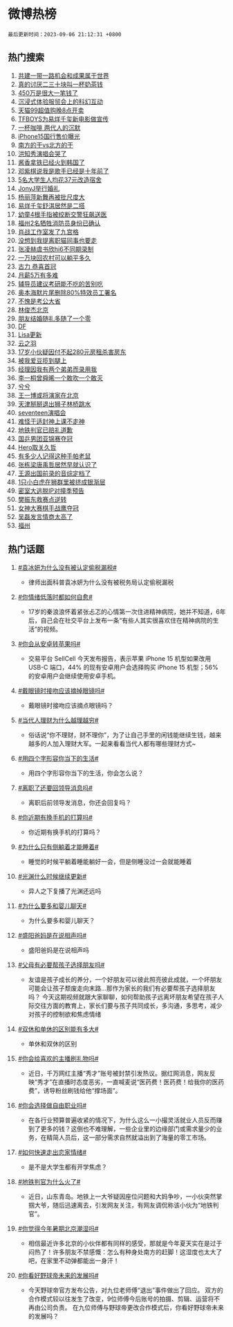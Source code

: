 # 微博热榜

`最后更新时间：2023-09-06 21:12:31 +0800`

## 热门搜索

1. [共建一带一路机会和成果属于世界](https://m.weibo.cn/search?containerid=100103type%3D1%26t%3D10%26q%3D%23%E5%85%B1%E5%BB%BA%E4%B8%80%E5%B8%A6%E4%B8%80%E8%B7%AF%E6%9C%BA%E4%BC%9A%E5%92%8C%E6%88%90%E6%9E%9C%E5%B1%9E%E4%BA%8E%E4%B8%96%E7%95%8C%23&stream_entry_id=51&isnewpage=1&extparam=seat%3D1%26cate%3D10103%26pos%3D0%26dgr%3D0%26filter_type%3Drealtimehot%26c_type%3D51%26stream_entry_id%3D51%26display_time%3D1694005949%26pre_seqid%3D169400594997196413181&luicode=10000011&lfid=106003type%253D25%2526t%253D3%2526disable_hot%253D1%2526filter_type%253Drealtimehot)
1. [真的讨厌二三十块叫一杯奶茶钱](https://m.weibo.cn/search?containerid=100103type%3D1%26t%3D10%26q%3D%E7%9C%9F%E7%9A%84%E8%AE%A8%E5%8E%8C%E4%BA%8C%E4%B8%89%E5%8D%81%E5%9D%97%E5%8F%AB%E4%B8%80%E6%9D%AF%E5%A5%B6%E8%8C%B6%E9%92%B1&stream_entry_id=31&isnewpage=1&extparam=seat%3D1%26lcate%3D5001%26band_rank%3D1%26flag%3D1%26c_type%3D31%26dgr%3D0%26cate%3D5001%26pos%3D0%26q%3D%25E7%259C%259F%25E7%259A%2584%25E8%25AE%25A8%25E5%258E%258C%25E4%25BA%258C%25E4%25B8%2589%25E5%258D%2581%25E5%259D%2597%25E5%258F%25AB%25E4%25B8%2580%25E6%259D%25AF%25E5%25A5%25B6%25E8%258C%25B6%25E9%2592%25B1%26realpos%3D1%26filter_type%3Drealtimehot%26stream_entry_id%3D31%26display_time%3D1694005949%26pre_seqid%3D169400594997196413181&luicode=10000011&lfid=106003type%253D25%2526t%253D3%2526disable_hot%253D1%2526filter_type%253Drealtimehot)
1. [450万是很大一笔钱了](https://m.weibo.cn/search?containerid=100103type%3D1%26t%3D10%26q%3D450%E4%B8%87%E6%98%AF%E5%BE%88%E5%A4%A7%E4%B8%80%E7%AC%94%E9%92%B1%E4%BA%86&stream_entry_id=31&isnewpage=1&extparam=seat%3D1%26lcate%3D5001%26band_rank%3D2%26flag%3D2%26c_type%3D31%26dgr%3D0%26cate%3D5001%26pos%3D1%26q%3D450%25E4%25B8%2587%25E6%2598%25AF%25E5%25BE%2588%25E5%25A4%25A7%25E4%25B8%2580%25E7%25AC%2594%25E9%2592%25B1%25E4%25BA%2586%26realpos%3D2%26filter_type%3Drealtimehot%26stream_entry_id%3D31%26display_time%3D1694005949%26pre_seqid%3D169400594997196413181&luicode=10000011&lfid=106003type%253D25%2526t%253D3%2526disable_hot%253D1%2526filter_type%253Drealtimehot)
1. [沉浸式体验服贸会上的科幻互动](https://m.weibo.cn/search?containerid=100103type%3D1%26t%3D10%26q%3D%23%E6%B2%89%E6%B5%B8%E5%BC%8F%E4%BD%93%E9%AA%8C%E6%9C%8D%E8%B4%B8%E4%BC%9A%E4%B8%8A%E7%9A%84%E7%A7%91%E5%B9%BB%E4%BA%92%E5%8A%A8%23&stream_entry_id=31&isnewpage=1&extparam=seat%3D1%26lcate%3D5001%26band_rank%3D3%26flag%3D0%26c_type%3D31%26dgr%3D0%26cate%3D5001%26pos%3D2%26q%3D%2523%25E6%25B2%2589%25E6%25B5%25B8%25E5%25BC%258F%25E4%25BD%2593%25E9%25AA%258C%25E6%259C%258D%25E8%25B4%25B8%25E4%25BC%259A%25E4%25B8%258A%25E7%259A%2584%25E7%25A7%2591%25E5%25B9%25BB%25E4%25BA%2592%25E5%258A%25A8%2523%26realpos%3D3%26filter_type%3Drealtimehot%26stream_entry_id%3D31%26display_time%3D1694005949%26pre_seqid%3D169400594997196413181&luicode=10000011&lfid=106003type%253D25%2526t%253D3%2526disable_hot%253D1%2526filter_type%253Drealtimehot)
1. [天猫99超值购晚8点开卖](https://m.weibo.cn/search?containerid=100103type%3D1%26t%3D10%26q%3D%23%E5%A4%A9%E7%8C%AB99%E8%B6%85%E5%80%BC%E8%B4%AD%E6%99%9A8%E7%82%B9%E5%BC%80%E5%8D%96%23&stream_entry_id=31&isnewpage=1&extparam=seat%3D1%26lcate%3D5001%26band_rank%3D4%26q%3D%2523%25E5%25A4%25A9%25E7%258C%25AB99%25E8%25B6%2585%25E5%2580%25BC%25E8%25B4%25AD%25E6%2599%259A8%25E7%2582%25B9%25E5%25BC%2580%25E5%258D%2596%2523%26c_type%3D31%26topic_ad%3D1%26adid%3D201561%26cate%3D5001%26pos%3D3%26dgr%3D0%26filter_type%3Drealtimehot%26is_ad_pos%3D1%26stream_entry_id%3D31%26display_time%3D1694005949%26pre_seqid%3D169400594997196413181&luicode=10000011&lfid=106003type%253D25%2526t%253D3%2526disable_hot%253D1%2526filter_type%253Drealtimehot)
1. [TFBOYS为易烊千玺新电影做宣传](https://m.weibo.cn/search?containerid=100103type%3D1%26t%3D10%26q%3D%23TFBOYS%E4%B8%BA%E6%98%93%E7%83%8A%E5%8D%83%E7%8E%BA%E6%96%B0%E7%94%B5%E5%BD%B1%E5%81%9A%E5%AE%A3%E4%BC%A0%23&stream_entry_id=31&isnewpage=1&extparam=seat%3D1%26lcate%3D5001%26band_rank%3D4%26flag%3D1%26c_type%3D31%26dgr%3D0%26cate%3D5001%26pos%3D4%26q%3D%2523TFBOYS%25E4%25B8%25BA%25E6%2598%2593%25E7%2583%258A%25E5%258D%2583%25E7%258E%25BA%25E6%2596%25B0%25E7%2594%25B5%25E5%25BD%25B1%25E5%2581%259A%25E5%25AE%25A3%25E4%25BC%25A0%2523%26realpos%3D4%26filter_type%3Drealtimehot%26stream_entry_id%3D31%26display_time%3D1694005949%26pre_seqid%3D169400594997196413181&luicode=10000011&lfid=106003type%253D25%2526t%253D3%2526disable_hot%253D1%2526filter_type%253Drealtimehot)
1. [一杯咖啡 两代人的沉默](https://m.weibo.cn/search?containerid=100103type%3D1%26t%3D10%26q%3D%E4%B8%80%E6%9D%AF%E5%92%96%E5%95%A1+%E4%B8%A4%E4%BB%A3%E4%BA%BA%E7%9A%84%E6%B2%89%E9%BB%98&stream_entry_id=31&isnewpage=1&extparam=seat%3D1%26lcate%3D5001%26band_rank%3D5%26flag%3D0%26c_type%3D31%26dgr%3D0%26cate%3D5001%26pos%3D5%26q%3D%25E4%25B8%2580%25E6%259D%25AF%25E5%2592%2596%25E5%2595%25A1%2520%25E4%25B8%25A4%25E4%25BB%25A3%25E4%25BA%25BA%25E7%259A%2584%25E6%25B2%2589%25E9%25BB%2598%26realpos%3D5%26filter_type%3Drealtimehot%26stream_entry_id%3D31%26display_time%3D1694005949%26pre_seqid%3D169400594997196413181&luicode=10000011&lfid=106003type%253D25%2526t%253D3%2526disable_hot%253D1%2526filter_type%253Drealtimehot)
1. [iPhone15国行售价曝光](https://m.weibo.cn/search?containerid=100103type%3D1%26t%3D10%26q%3D%23iPhone15%E5%9B%BD%E8%A1%8C%E5%94%AE%E4%BB%B7%E6%9B%9D%E5%85%89%23&stream_entry_id=31&isnewpage=1&extparam=seat%3D1%26lcate%3D5001%26band_rank%3D6%26flag%3D0%26c_type%3D31%26dgr%3D0%26cate%3D5001%26pos%3D6%26q%3D%2523iPhone15%25E5%259B%25BD%25E8%25A1%258C%25E5%2594%25AE%25E4%25BB%25B7%25E6%259B%259D%25E5%2585%2589%2523%26realpos%3D6%26filter_type%3Drealtimehot%26stream_entry_id%3D31%26display_time%3D1694005949%26pre_seqid%3D169400594997196413181&luicode=10000011&lfid=106003type%253D25%2526t%253D3%2526disable_hot%253D1%2526filter_type%253Drealtimehot)
1. [南方的干vs北方的干](https://m.weibo.cn/search?containerid=100103type%3D1%26t%3D10%26q%3D%23%E5%8D%97%E6%96%B9%E7%9A%84%E5%B9%B2vs%E5%8C%97%E6%96%B9%E7%9A%84%E5%B9%B2%23&stream_entry_id=31&isnewpage=1&extparam=seat%3D1%26lcate%3D5001%26band_rank%3D7%26q%3D%2523%25E5%258D%2597%25E6%2596%25B9%25E7%259A%2584%25E5%25B9%25B2vs%25E5%258C%2597%25E6%2596%25B9%25E7%259A%2584%25E5%25B9%25B2%2523%26c_type%3D31%26topic_ad%3D1%26adid%3D201648%26cate%3D5001%26pos%3D7%26dgr%3D0%26filter_type%3Drealtimehot%26is_ad_pos%3D1%26stream_entry_id%3D31%26display_time%3D1694005949%26pre_seqid%3D169400594997196413181&luicode=10000011&lfid=106003type%253D25%2526t%253D3%2526disable_hot%253D1%2526filter_type%253Drealtimehot)
1. [洪知秀演唱会哭了](https://m.weibo.cn/search?containerid=100103type%3D1%26t%3D10%26q%3D%23%E6%B4%AA%E7%9F%A5%E7%A7%80%E6%BC%94%E5%94%B1%E4%BC%9A%E5%93%AD%E4%BA%86%23&stream_entry_id=31&isnewpage=1&extparam=seat%3D1%26lcate%3D5001%26band_rank%3D7%26flag%3D1%26c_type%3D31%26dgr%3D0%26cate%3D5001%26pos%3D8%26q%3D%2523%25E6%25B4%25AA%25E7%259F%25A5%25E7%25A7%2580%25E6%25BC%2594%25E5%2594%25B1%25E4%25BC%259A%25E5%2593%25AD%25E4%25BA%2586%2523%26realpos%3D7%26filter_type%3Drealtimehot%26stream_entry_id%3D31%26display_time%3D1694005949%26pre_seqid%3D169400594997196413181&luicode=10000011&lfid=106003type%253D25%2526t%253D3%2526disable_hot%253D1%2526filter_type%253Drealtimehot)
1. [酱香拿铁已经火到韩国了](https://m.weibo.cn/search?containerid=100103type%3D1%26t%3D10%26q%3D%23%E9%85%B1%E9%A6%99%E6%8B%BF%E9%93%81%E5%B7%B2%E7%BB%8F%E7%81%AB%E5%88%B0%E9%9F%A9%E5%9B%BD%E4%BA%86%23&stream_entry_id=31&isnewpage=1&extparam=seat%3D1%26lcate%3D5001%26band_rank%3D8%26flag%3D2%26c_type%3D31%26dgr%3D0%26cate%3D5001%26pos%3D9%26q%3D%2523%25E9%2585%25B1%25E9%25A6%2599%25E6%258B%25BF%25E9%2593%2581%25E5%25B7%25B2%25E7%25BB%258F%25E7%2581%25AB%25E5%2588%25B0%25E9%259F%25A9%25E5%259B%25BD%25E4%25BA%2586%2523%26realpos%3D8%26filter_type%3Drealtimehot%26stream_entry_id%3D31%26display_time%3D1694005949%26pre_seqid%3D169400594997196413181&luicode=10000011&lfid=106003type%253D25%2526t%253D3%2526disable_hot%253D1%2526filter_type%253Drealtimehot)
1. [邓紫棋说我是歌手已经是十年前了](https://m.weibo.cn/search?containerid=100103type%3D1%26t%3D10%26q%3D%23%E9%82%93%E7%B4%AB%E6%A3%8B%E8%AF%B4%E6%88%91%E6%98%AF%E6%AD%8C%E6%89%8B%E5%B7%B2%E7%BB%8F%E6%98%AF%E5%8D%81%E5%B9%B4%E5%89%8D%E4%BA%86%23&stream_entry_id=31&isnewpage=1&extparam=seat%3D1%26lcate%3D5001%26band_rank%3D9%26flag%3D1%26c_type%3D31%26dgr%3D0%26cate%3D5001%26pos%3D10%26q%3D%2523%25E9%2582%2593%25E7%25B4%25AB%25E6%25A3%258B%25E8%25AF%25B4%25E6%2588%2591%25E6%2598%25AF%25E6%25AD%258C%25E6%2589%258B%25E5%25B7%25B2%25E7%25BB%258F%25E6%2598%25AF%25E5%258D%2581%25E5%25B9%25B4%25E5%2589%258D%25E4%25BA%2586%2523%26realpos%3D9%26filter_type%3Drealtimehot%26stream_entry_id%3D31%26display_time%3D1694005949%26pre_seqid%3D169400594997196413181&luicode=10000011&lfid=106003type%253D25%2526t%253D3%2526disable_hot%253D1%2526filter_type%253Drealtimehot)
1. [5名大学生人均花37元改造宿舍](https://m.weibo.cn/search?containerid=100103type%3D1%26t%3D10%26q%3D%235%E5%90%8D%E5%A4%A7%E5%AD%A6%E7%94%9F%E4%BA%BA%E5%9D%87%E8%8A%B137%E5%85%83%E6%94%B9%E9%80%A0%E5%AE%BF%E8%88%8D%23&stream_entry_id=31&isnewpage=1&extparam=seat%3D1%26lcate%3D5001%26band_rank%3D10%26flag%3D32768%26c_type%3D31%26dgr%3D0%26cate%3D5001%26pos%3D11%26q%3D%25235%25E5%2590%258D%25E5%25A4%25A7%25E5%25AD%25A6%25E7%2594%259F%25E4%25BA%25BA%25E5%259D%2587%25E8%258A%25B137%25E5%2585%2583%25E6%2594%25B9%25E9%2580%25A0%25E5%25AE%25BF%25E8%2588%258D%2523%26realpos%3D10%26filter_type%3Drealtimehot%26stream_entry_id%3D31%26display_time%3D1694005949%26pre_seqid%3D169400594997196413181&luicode=10000011&lfid=106003type%253D25%2526t%253D3%2526disable_hot%253D1%2526filter_type%253Drealtimehot)
1. [JonyJ举行婚礼](https://m.weibo.cn/search?containerid=100103type%3D1%26t%3D10%26q%3D%23JonyJ%E4%B8%BE%E8%A1%8C%E5%A9%9A%E7%A4%BC%23&stream_entry_id=31&isnewpage=1&extparam=seat%3D1%26lcate%3D5001%26band_rank%3D11%26flag%3D1%26c_type%3D31%26dgr%3D0%26cate%3D5001%26pos%3D12%26q%3D%2523JonyJ%25E4%25B8%25BE%25E8%25A1%258C%25E5%25A9%259A%25E7%25A4%25BC%2523%26realpos%3D11%26filter_type%3Drealtimehot%26stream_entry_id%3D31%26display_time%3D1694005949%26pre_seqid%3D169400594997196413181&luicode=10000011&lfid=106003type%253D25%2526t%253D3%2526disable_hot%253D1%2526filter_type%253Drealtimehot)
1. [杨丽萍新舞再被批尺度大](https://m.weibo.cn/search?containerid=100103type%3D1%26t%3D10%26q%3D%23%E6%9D%A8%E4%B8%BD%E8%90%8D%E6%96%B0%E8%88%9E%E5%86%8D%E8%A2%AB%E6%89%B9%E5%B0%BA%E5%BA%A6%E5%A4%A7%23&stream_entry_id=31&isnewpage=1&extparam=seat%3D1%26lcate%3D5001%26band_rank%3D12%26flag%3D2%26c_type%3D31%26dgr%3D0%26cate%3D5001%26pos%3D13%26q%3D%2523%25E6%259D%25A8%25E4%25B8%25BD%25E8%2590%258D%25E6%2596%25B0%25E8%2588%259E%25E5%2586%258D%25E8%25A2%25AB%25E6%2589%25B9%25E5%25B0%25BA%25E5%25BA%25A6%25E5%25A4%25A7%2523%26realpos%3D12%26filter_type%3Drealtimehot%26stream_entry_id%3D31%26display_time%3D1694005949%26pre_seqid%3D169400594997196413181&luicode=10000011&lfid=106003type%253D25%2526t%253D3%2526disable_hot%253D1%2526filter_type%253Drealtimehot)
1. [易烊千玺舒淇居然是二搭](https://m.weibo.cn/search?containerid=100103type%3D1%26t%3D10%26q%3D%23%E6%98%93%E7%83%8A%E5%8D%83%E7%8E%BA%E8%88%92%E6%B7%87%E5%B1%85%E7%84%B6%E6%98%AF%E4%BA%8C%E6%90%AD%23&stream_entry_id=31&isnewpage=1&extparam=seat%3D1%26lcate%3D5001%26band_rank%3D13%26flag%3D1%26c_type%3D31%26dgr%3D0%26cate%3D5001%26pos%3D14%26q%3D%2523%25E6%2598%2593%25E7%2583%258A%25E5%258D%2583%25E7%258E%25BA%25E8%2588%2592%25E6%25B7%2587%25E5%25B1%2585%25E7%2584%25B6%25E6%2598%25AF%25E4%25BA%258C%25E6%2590%25AD%2523%26realpos%3D13%26filter_type%3Drealtimehot%26stream_entry_id%3D31%26display_time%3D1694005949%26pre_seqid%3D169400594997196413181&luicode=10000011&lfid=106003type%253D25%2526t%253D3%2526disable_hot%253D1%2526filter_type%253Drealtimehot)
1. [幼童4根手指被绞断交警狂飙送医](https://m.weibo.cn/search?containerid=100103type%3D1%26t%3D10%26q%3D%23%E5%B9%BC%E7%AB%A54%E6%A0%B9%E6%89%8B%E6%8C%87%E8%A2%AB%E7%BB%9E%E6%96%AD%E4%BA%A4%E8%AD%A6%E7%8B%82%E9%A3%99%E9%80%81%E5%8C%BB%23&stream_entry_id=31&isnewpage=1&extparam=seat%3D1%26lcate%3D5001%26band_rank%3D14%26flag%3D32768%26c_type%3D31%26dgr%3D0%26cate%3D5001%26pos%3D15%26q%3D%2523%25E5%25B9%25BC%25E7%25AB%25A54%25E6%25A0%25B9%25E6%2589%258B%25E6%258C%2587%25E8%25A2%25AB%25E7%25BB%259E%25E6%2596%25AD%25E4%25BA%25A4%25E8%25AD%25A6%25E7%258B%2582%25E9%25A3%2599%25E9%2580%2581%25E5%258C%25BB%2523%26realpos%3D14%26filter_type%3Drealtimehot%26stream_entry_id%3D31%26display_time%3D1694005949%26pre_seqid%3D169400594997196413181&luicode=10000011&lfid=106003type%253D25%2526t%253D3%2526disable_hot%253D1%2526filter_type%253Drealtimehot)
1. [福州2名牺牲消防员身份已确认](https://m.weibo.cn/search?containerid=100103type%3D1%26t%3D10%26q%3D%23%E7%A6%8F%E5%B7%9E2%E5%90%8D%E7%89%BA%E7%89%B2%E6%B6%88%E9%98%B2%E5%91%98%E8%BA%AB%E4%BB%BD%E5%B7%B2%E7%A1%AE%E8%AE%A4%23&stream_entry_id=31&isnewpage=1&extparam=seat%3D1%26lcate%3D5001%26band_rank%3D15%26flag%3D0%26c_type%3D31%26dgr%3D0%26cate%3D5001%26pos%3D16%26q%3D%2523%25E7%25A6%258F%25E5%25B7%259E2%25E5%2590%258D%25E7%2589%25BA%25E7%2589%25B2%25E6%25B6%2588%25E9%2598%25B2%25E5%2591%2598%25E8%25BA%25AB%25E4%25BB%25BD%25E5%25B7%25B2%25E7%25A1%25AE%25E8%25AE%25A4%2523%26realpos%3D15%26filter_type%3Drealtimehot%26stream_entry_id%3D31%26display_time%3D1694005949%26pre_seqid%3D169400594997196413181&luicode=10000011&lfid=106003type%253D25%2526t%253D3%2526disable_hot%253D1%2526filter_type%253Drealtimehot)
1. [肖战工作室发了九宫格](https://m.weibo.cn/search?containerid=100103type%3D1%26t%3D10%26q%3D%23%E8%82%96%E6%88%98%E5%B7%A5%E4%BD%9C%E5%AE%A4%E5%8F%91%E4%BA%86%E4%B9%9D%E5%AE%AB%E6%A0%BC%23&stream_entry_id=31&isnewpage=1&extparam=seat%3D1%26lcate%3D5001%26band_rank%3D16%26flag%3D1%26c_type%3D31%26dgr%3D0%26cate%3D5001%26pos%3D17%26q%3D%2523%25E8%2582%2596%25E6%2588%2598%25E5%25B7%25A5%25E4%25BD%259C%25E5%25AE%25A4%25E5%258F%2591%25E4%25BA%2586%25E4%25B9%259D%25E5%25AE%25AB%25E6%25A0%25BC%2523%26realpos%3D16%26filter_type%3Drealtimehot%26stream_entry_id%3D31%26display_time%3D1694005949%26pre_seqid%3D169400594997196413181&luicode=10000011&lfid=106003type%253D25%2526t%253D3%2526disable_hot%253D1%2526filter_type%253Drealtimehot)
1. [没想到我提离职猫同事也要走](https://m.weibo.cn/search?containerid=100103type%3D1%26t%3D10%26q%3D%23%E6%B2%A1%E6%83%B3%E5%88%B0%E6%88%91%E6%8F%90%E7%A6%BB%E8%81%8C%E7%8C%AB%E5%90%8C%E4%BA%8B%E4%B9%9F%E8%A6%81%E8%B5%B0%23&stream_entry_id=31&isnewpage=1&extparam=seat%3D1%26lcate%3D5001%26band_rank%3D17%26flag%3D0%26c_type%3D31%26dgr%3D0%26cate%3D5001%26pos%3D18%26q%3D%2523%25E6%25B2%25A1%25E6%2583%25B3%25E5%2588%25B0%25E6%2588%2591%25E6%258F%2590%25E7%25A6%25BB%25E8%2581%258C%25E7%258C%25AB%25E5%2590%258C%25E4%25BA%258B%25E4%25B9%259F%25E8%25A6%2581%25E8%25B5%25B0%2523%26realpos%3D17%26filter_type%3Drealtimehot%26stream_entry_id%3D31%26display_time%3D1694005949%26pre_seqid%3D169400594997196413181&luicode=10000011&lfid=106003type%253D25%2526t%253D3%2526disable_hot%253D1%2526filter_type%253Drealtimehot)
1. [张凌赫虞书欣hi6不同期录制](https://m.weibo.cn/search?containerid=100103type%3D1%26t%3D10%26q%3D%23%E5%BC%A0%E5%87%8C%E8%B5%AB%E8%99%9E%E4%B9%A6%E6%AC%A3hi6%E4%B8%8D%E5%90%8C%E6%9C%9F%E5%BD%95%E5%88%B6%23&stream_entry_id=31&isnewpage=1&extparam=seat%3D1%26lcate%3D5001%26band_rank%3D18%26flag%3D1%26c_type%3D31%26dgr%3D0%26cate%3D5001%26pos%3D19%26q%3D%2523%25E5%25BC%25A0%25E5%2587%258C%25E8%25B5%25AB%25E8%2599%259E%25E4%25B9%25A6%25E6%25AC%25A3hi6%25E4%25B8%258D%25E5%2590%258C%25E6%259C%259F%25E5%25BD%2595%25E5%2588%25B6%2523%26realpos%3D18%26filter_type%3Drealtimehot%26stream_entry_id%3D31%26display_time%3D1694005949%26pre_seqid%3D169400594997196413181&luicode=10000011&lfid=106003type%253D25%2526t%253D3%2526disable_hot%253D1%2526filter_type%253Drealtimehot)
1. [一万块回农村可以躺平多久](https://m.weibo.cn/search?containerid=100103type%3D1%26t%3D10%26q%3D%23%E4%B8%80%E4%B8%87%E5%9D%97%E5%9B%9E%E5%86%9C%E6%9D%91%E5%8F%AF%E4%BB%A5%E8%BA%BA%E5%B9%B3%E5%A4%9A%E4%B9%85%23&stream_entry_id=31&isnewpage=1&extparam=seat%3D1%26lcate%3D5001%26band_rank%3D19%26flag%3D2%26c_type%3D31%26dgr%3D0%26cate%3D5001%26pos%3D20%26q%3D%2523%25E4%25B8%2580%25E4%25B8%2587%25E5%259D%2597%25E5%259B%259E%25E5%2586%259C%25E6%259D%2591%25E5%258F%25AF%25E4%25BB%25A5%25E8%25BA%25BA%25E5%25B9%25B3%25E5%25A4%259A%25E4%25B9%2585%2523%26realpos%3D19%26filter_type%3Drealtimehot%26stream_entry_id%3D31%26display_time%3D1694005949%26pre_seqid%3D169400594997196413181&luicode=10000011&lfid=106003type%253D25%2526t%253D3%2526disable_hot%253D1%2526filter_type%253Drealtimehot)
1. [古力 恭喜首冠](https://m.weibo.cn/search?containerid=100103type%3D1%26t%3D10%26q%3D%E5%8F%A4%E5%8A%9B+%E6%81%AD%E5%96%9C%E9%A6%96%E5%86%A0&stream_entry_id=31&isnewpage=1&extparam=seat%3D1%26lcate%3D5001%26band_rank%3D20%26flag%3D1%26c_type%3D31%26dgr%3D0%26cate%3D5001%26pos%3D21%26q%3D%25E5%258F%25A4%25E5%258A%259B%2520%25E6%2581%25AD%25E5%2596%259C%25E9%25A6%2596%25E5%2586%25A0%26realpos%3D20%26filter_type%3Drealtimehot%26stream_entry_id%3D31%26display_time%3D1694005949%26pre_seqid%3D169400594997196413181&luicode=10000011&lfid=106003type%253D25%2526t%253D3%2526disable_hot%253D1%2526filter_type%253Drealtimehot)
1. [月薪5万有多难](https://m.weibo.cn/search?containerid=100103type%3D1%26t%3D10%26q%3D%23%E6%9C%88%E8%96%AA5%E4%B8%87%E6%9C%89%E5%A4%9A%E9%9A%BE%23&stream_entry_id=31&isnewpage=1&extparam=seat%3D1%26lcate%3D5001%26band_rank%3D21%26flag%3D1%26c_type%3D31%26dgr%3D0%26cate%3D5001%26pos%3D22%26q%3D%2523%25E6%259C%2588%25E8%2596%25AA5%25E4%25B8%2587%25E6%259C%2589%25E5%25A4%259A%25E9%259A%25BE%2523%26realpos%3D21%26filter_type%3Drealtimehot%26stream_entry_id%3D31%26display_time%3D1694005949%26pre_seqid%3D169400594997196413181&luicode=10000011&lfid=106003type%253D25%2526t%253D3%2526disable_hot%253D1%2526filter_type%253Drealtimehot)
1. [辅导员建议考研能不吃的苦别吃](https://m.weibo.cn/search?containerid=100103type%3D1%26t%3D10%26q%3D%E8%BE%85%E5%AF%BC%E5%91%98%E5%BB%BA%E8%AE%AE%E8%80%83%E7%A0%94%E8%83%BD%E4%B8%8D%E5%90%83%E7%9A%84%E8%8B%A6%E5%88%AB%E5%90%83&stream_entry_id=31&isnewpage=1&extparam=seat%3D1%26lcate%3D5001%26band_rank%3D22%26flag%3D0%26c_type%3D31%26dgr%3D0%26cate%3D5001%26pos%3D23%26q%3D%25E8%25BE%2585%25E5%25AF%25BC%25E5%2591%2598%25E5%25BB%25BA%25E8%25AE%25AE%25E8%2580%2583%25E7%25A0%2594%25E8%2583%25BD%25E4%25B8%258D%25E5%2590%2583%25E7%259A%2584%25E8%258B%25A6%25E5%2588%25AB%25E5%2590%2583%26realpos%3D22%26filter_type%3Drealtimehot%26stream_entry_id%3D31%26display_time%3D1694005949%26pre_seqid%3D169400594997196413181&luicode=10000011&lfid=106003type%253D25%2526t%253D3%2526disable_hot%253D1%2526filter_type%253Drealtimehot)
1. [奥本海默片尾删除80%特效员工署名](https://m.weibo.cn/search?containerid=100103type%3D1%26t%3D10%26q%3D%E5%A5%A5%E6%9C%AC%E6%B5%B7%E9%BB%98%E7%89%87%E5%B0%BE%E5%88%A0%E9%99%A480%25%E7%89%B9%E6%95%88%E5%91%98%E5%B7%A5%E7%BD%B2%E5%90%8D&stream_entry_id=31&isnewpage=1&extparam=seat%3D1%26lcate%3D5001%26band_rank%3D23%26flag%3D0%26c_type%3D31%26dgr%3D0%26cate%3D5001%26pos%3D24%26q%3D%25E5%25A5%25A5%25E6%259C%25AC%25E6%25B5%25B7%25E9%25BB%2598%25E7%2589%2587%25E5%25B0%25BE%25E5%2588%25A0%25E9%2599%25A480%2525%25E7%2589%25B9%25E6%2595%2588%25E5%2591%2598%25E5%25B7%25A5%25E7%25BD%25B2%25E5%2590%258D%26realpos%3D23%26filter_type%3Drealtimehot%26stream_entry_id%3D31%26display_time%3D1694005949%26pre_seqid%3D169400594997196413181&luicode=10000011&lfid=106003type%253D25%2526t%253D3%2526disable_hot%253D1%2526filter_type%253Drealtimehot)
1. [不愧是考公大省](https://m.weibo.cn/search?containerid=100103type%3D1%26t%3D10%26q%3D%E4%B8%8D%E6%84%A7%E6%98%AF%E8%80%83%E5%85%AC%E5%A4%A7%E7%9C%81&stream_entry_id=31&isnewpage=1&extparam=seat%3D1%26lcate%3D5001%26band_rank%3D24%26flag%3D0%26c_type%3D31%26dgr%3D0%26cate%3D5001%26pos%3D25%26q%3D%25E4%25B8%258D%25E6%2584%25A7%25E6%2598%25AF%25E8%2580%2583%25E5%2585%25AC%25E5%25A4%25A7%25E7%259C%2581%26realpos%3D24%26filter_type%3Drealtimehot%26stream_entry_id%3D31%26display_time%3D1694005949%26pre_seqid%3D169400594997196413181&luicode=10000011&lfid=106003type%253D25%2526t%253D3%2526disable_hot%253D1%2526filter_type%253Drealtimehot)
1. [林俊杰北京](https://m.weibo.cn/search?containerid=100103type%3D1%26t%3D10%26q%3D%E6%9E%97%E4%BF%8A%E6%9D%B0%E5%8C%97%E4%BA%AC&stream_entry_id=31&isnewpage=1&extparam=seat%3D1%26lcate%3D5001%26band_rank%3D25%26flag%3D1%26c_type%3D31%26dgr%3D0%26cate%3D5001%26pos%3D26%26q%3D%25E6%259E%2597%25E4%25BF%258A%25E6%259D%25B0%25E5%258C%2597%25E4%25BA%25AC%26realpos%3D25%26filter_type%3Drealtimehot%26stream_entry_id%3D31%26display_time%3D1694005949%26pre_seqid%3D169400594997196413181&luicode=10000011&lfid=106003type%253D25%2526t%253D3%2526disable_hot%253D1%2526filter_type%253Drealtimehot)
1. [朋友结婚随礼多随了一个零](https://m.weibo.cn/search?containerid=100103type%3D1%26t%3D10%26q%3D%23%E6%9C%8B%E5%8F%8B%E7%BB%93%E5%A9%9A%E9%9A%8F%E7%A4%BC%E5%A4%9A%E9%9A%8F%E4%BA%86%E4%B8%80%E4%B8%AA%E9%9B%B6%23&stream_entry_id=31&isnewpage=1&extparam=seat%3D1%26lcate%3D5001%26band_rank%3D26%26flag%3D0%26c_type%3D31%26dgr%3D0%26cate%3D5001%26pos%3D27%26q%3D%2523%25E6%259C%258B%25E5%258F%258B%25E7%25BB%2593%25E5%25A9%259A%25E9%259A%258F%25E7%25A4%25BC%25E5%25A4%259A%25E9%259A%258F%25E4%25BA%2586%25E4%25B8%2580%25E4%25B8%25AA%25E9%259B%25B6%2523%26realpos%3D26%26filter_type%3Drealtimehot%26stream_entry_id%3D31%26display_time%3D1694005949%26pre_seqid%3D169400594997196413181&luicode=10000011&lfid=106003type%253D25%2526t%253D3%2526disable_hot%253D1%2526filter_type%253Drealtimehot)
1. [DF](https://m.weibo.cn/search?containerid=100103type%3D1%26t%3D10%26q%3DDF&stream_entry_id=31&isnewpage=1&extparam=seat%3D1%26lcate%3D5001%26band_rank%3D27%26flag%3D1%26c_type%3D31%26dgr%3D0%26cate%3D5001%26pos%3D28%26q%3DDF%26realpos%3D27%26filter_type%3Drealtimehot%26stream_entry_id%3D31%26display_time%3D1694005949%26pre_seqid%3D169400594997196413181&luicode=10000011&lfid=106003type%253D25%2526t%253D3%2526disable_hot%253D1%2526filter_type%253Drealtimehot)
1. [Lisa更新](https://m.weibo.cn/search?containerid=100103type%3D1%26t%3D10%26q%3DLisa%E6%9B%B4%E6%96%B0&stream_entry_id=31&isnewpage=1&extparam=seat%3D1%26lcate%3D5001%26band_rank%3D28%26flag%3D0%26c_type%3D31%26dgr%3D0%26cate%3D5001%26pos%3D29%26q%3DLisa%25E6%259B%25B4%25E6%2596%25B0%26realpos%3D28%26filter_type%3Drealtimehot%26stream_entry_id%3D31%26display_time%3D1694005949%26pre_seqid%3D169400594997196413181&luicode=10000011&lfid=106003type%253D25%2526t%253D3%2526disable_hot%253D1%2526filter_type%253Drealtimehot)
1. [云之羽](https://m.weibo.cn/search?containerid=100103type%3D1%26t%3D10%26q%3D%E4%BA%91%E4%B9%8B%E7%BE%BD&stream_entry_id=31&isnewpage=1&extparam=seat%3D1%26lcate%3D5001%26band_rank%3D29%26flag%3D0%26c_type%3D31%26dgr%3D0%26cate%3D5001%26pos%3D30%26q%3D%25E4%25BA%2591%25E4%25B9%258B%25E7%25BE%25BD%26realpos%3D29%26filter_type%3Drealtimehot%26stream_entry_id%3D31%26display_time%3D1694005949%26pre_seqid%3D169400594997196413181&luicode=10000011&lfid=106003type%253D25%2526t%253D3%2526disable_hot%253D1%2526filter_type%253Drealtimehot)
1. [17岁小伙疑因付不起280元房租杀害房东](https://m.weibo.cn/search?containerid=100103type%3D1%26t%3D10%26q%3D%2317%E5%B2%81%E5%B0%8F%E4%BC%99%E7%96%91%E5%9B%A0%E4%BB%98%E4%B8%8D%E8%B5%B7280%E5%85%83%E6%88%BF%E7%A7%9F%E6%9D%80%E5%AE%B3%E6%88%BF%E4%B8%9C%23&stream_entry_id=31&isnewpage=1&extparam=seat%3D1%26lcate%3D5001%26band_rank%3D30%26flag%3D0%26c_type%3D31%26dgr%3D0%26cate%3D5001%26pos%3D31%26q%3D%252317%25E5%25B2%2581%25E5%25B0%258F%25E4%25BC%2599%25E7%2596%2591%25E5%259B%25A0%25E4%25BB%2598%25E4%25B8%258D%25E8%25B5%25B7280%25E5%2585%2583%25E6%2588%25BF%25E7%25A7%259F%25E6%259D%2580%25E5%25AE%25B3%25E6%2588%25BF%25E4%25B8%259C%2523%26realpos%3D30%26filter_type%3Drealtimehot%26stream_entry_id%3D31%26display_time%3D1694005949%26pre_seqid%3D169400594997196413181&luicode=10000011&lfid=106003type%253D25%2526t%253D3%2526disable_hot%253D1%2526filter_type%253Drealtimehot)
1. [被我爱豆揽到腿上](https://m.weibo.cn/search?containerid=100103type%3D1%26t%3D10%26q%3D%E8%A2%AB%E6%88%91%E7%88%B1%E8%B1%86%E6%8F%BD%E5%88%B0%E8%85%BF%E4%B8%8A&stream_entry_id=31&isnewpage=1&extparam=seat%3D1%26lcate%3D5001%26band_rank%3D31%26flag%3D1%26c_type%3D31%26dgr%3D0%26cate%3D5001%26pos%3D32%26q%3D%25E8%25A2%25AB%25E6%2588%2591%25E7%2588%25B1%25E8%25B1%2586%25E6%258F%25BD%25E5%2588%25B0%25E8%2585%25BF%25E4%25B8%258A%26realpos%3D31%26filter_type%3Drealtimehot%26stream_entry_id%3D31%26display_time%3D1694005949%26pre_seqid%3D169400594997196413181&luicode=10000011&lfid=106003type%253D25%2526t%253D3%2526disable_hot%253D1%2526filter_type%253Drealtimehot)
1. [经理因我有两个弟弟而录用我](https://m.weibo.cn/search?containerid=100103type%3D1%26t%3D10%26q%3D%23%E7%BB%8F%E7%90%86%E5%9B%A0%E6%88%91%E6%9C%89%E4%B8%A4%E4%B8%AA%E5%BC%9F%E5%BC%9F%E8%80%8C%E5%BD%95%E7%94%A8%E6%88%91%23&stream_entry_id=31&isnewpage=1&extparam=seat%3D1%26lcate%3D5001%26band_rank%3D32%26flag%3D1%26c_type%3D31%26dgr%3D0%26cate%3D5001%26pos%3D33%26q%3D%2523%25E7%25BB%258F%25E7%2590%2586%25E5%259B%25A0%25E6%2588%2591%25E6%259C%2589%25E4%25B8%25A4%25E4%25B8%25AA%25E5%25BC%259F%25E5%25BC%259F%25E8%2580%258C%25E5%25BD%2595%25E7%2594%25A8%25E6%2588%2591%2523%26realpos%3D32%26filter_type%3Drealtimehot%26stream_entry_id%3D31%26display_time%3D1694005949%26pre_seqid%3D169400594997196413181&luicode=10000011&lfid=106003type%253D25%2526t%253D3%2526disable_hot%253D1%2526filter_type%253Drealtimehot)
1. [李一桐曾舜晞一个敢吹一个敢灭](https://m.weibo.cn/search?containerid=100103type%3D1%26t%3D10%26q%3D%23%E6%9D%8E%E4%B8%80%E6%A1%90%E6%9B%BE%E8%88%9C%E6%99%9E%E4%B8%80%E4%B8%AA%E6%95%A2%E5%90%B9%E4%B8%80%E4%B8%AA%E6%95%A2%E7%81%AD%23&stream_entry_id=31&isnewpage=1&extparam=seat%3D1%26lcate%3D5001%26band_rank%3D33%26flag%3D1%26c_type%3D31%26dgr%3D0%26cate%3D5001%26pos%3D34%26q%3D%2523%25E6%259D%258E%25E4%25B8%2580%25E6%25A1%2590%25E6%259B%25BE%25E8%2588%259C%25E6%2599%259E%25E4%25B8%2580%25E4%25B8%25AA%25E6%2595%25A2%25E5%2590%25B9%25E4%25B8%2580%25E4%25B8%25AA%25E6%2595%25A2%25E7%2581%25AD%2523%26realpos%3D33%26filter_type%3Drealtimehot%26stream_entry_id%3D31%26display_time%3D1694005949%26pre_seqid%3D169400594997196413181&luicode=10000011&lfid=106003type%253D25%2526t%253D3%2526disable_hot%253D1%2526filter_type%253Drealtimehot)
1. [兮兮](https://m.weibo.cn/search?containerid=100103type%3D1%26t%3D10%26q%3D%E5%85%AE%E5%85%AE&stream_entry_id=31&isnewpage=1&extparam=seat%3D1%26lcate%3D5001%26band_rank%3D34%26flag%3D1%26c_type%3D31%26dgr%3D0%26cate%3D5001%26pos%3D35%26q%3D%25E5%2585%25AE%25E5%2585%25AE%26realpos%3D34%26filter_type%3Drealtimehot%26stream_entry_id%3D31%26display_time%3D1694005949%26pre_seqid%3D169400594997196413181&luicode=10000011&lfid=106003type%253D25%2526t%253D3%2526disable_hot%253D1%2526filter_type%253Drealtimehot)
1. [王一博或将演家在北京](https://m.weibo.cn/search?containerid=100103type%3D1%26t%3D10%26q%3D%23%E7%8E%8B%E4%B8%80%E5%8D%9A%E6%88%96%E5%B0%86%E6%BC%94%E5%AE%B6%E5%9C%A8%E5%8C%97%E4%BA%AC%23&stream_entry_id=31&isnewpage=1&extparam=seat%3D1%26lcate%3D5001%26band_rank%3D35%26flag%3D0%26c_type%3D31%26dgr%3D0%26cate%3D5001%26pos%3D36%26q%3D%2523%25E7%258E%258B%25E4%25B8%2580%25E5%258D%259A%25E6%2588%2596%25E5%25B0%2586%25E6%25BC%2594%25E5%25AE%25B6%25E5%259C%25A8%25E5%258C%2597%25E4%25BA%25AC%2523%26realpos%3D35%26filter_type%3Drealtimehot%26stream_entry_id%3D31%26display_time%3D1694005949%26pre_seqid%3D169400594997196413181&luicode=10000011&lfid=106003type%253D25%2526t%253D3%2526disable_hot%253D1%2526filter_type%253Drealtimehot)
1. [天津掰掰退出狮子林桥跳水](https://m.weibo.cn/search?containerid=100103type%3D1%26t%3D10%26q%3D%23%E5%A4%A9%E6%B4%A5%E6%8E%B0%E6%8E%B0%E9%80%80%E5%87%BA%E7%8B%AE%E5%AD%90%E6%9E%97%E6%A1%A5%E8%B7%B3%E6%B0%B4%23&stream_entry_id=31&isnewpage=1&extparam=seat%3D1%26lcate%3D5001%26band_rank%3D36%26flag%3D1%26c_type%3D31%26dgr%3D0%26cate%3D5001%26pos%3D37%26q%3D%2523%25E5%25A4%25A9%25E6%25B4%25A5%25E6%258E%25B0%25E6%258E%25B0%25E9%2580%2580%25E5%2587%25BA%25E7%258B%25AE%25E5%25AD%2590%25E6%259E%2597%25E6%25A1%25A5%25E8%25B7%25B3%25E6%25B0%25B4%2523%26realpos%3D36%26filter_type%3Drealtimehot%26stream_entry_id%3D31%26display_time%3D1694005949%26pre_seqid%3D169400594997196413181&luicode=10000011&lfid=106003type%253D25%2526t%253D3%2526disable_hot%253D1%2526filter_type%253Drealtimehot)
1. [seventeen演唱会](https://m.weibo.cn/search?containerid=100103type%3D1%26t%3D10%26q%3D%23seventeen%E6%BC%94%E5%94%B1%E4%BC%9A%23&stream_entry_id=31&isnewpage=1&extparam=seat%3D1%26lcate%3D5001%26band_rank%3D37%26flag%3D1%26c_type%3D31%26dgr%3D0%26cate%3D5001%26pos%3D38%26q%3D%2523seventeen%25E6%25BC%2594%25E5%2594%25B1%25E4%25BC%259A%2523%26realpos%3D37%26filter_type%3Drealtimehot%26stream_entry_id%3D31%26display_time%3D1694005949%26pre_seqid%3D169400594997196413181&luicode=10000011&lfid=106003type%253D25%2526t%253D3%2526disable_hot%253D1%2526filter_type%253Drealtimehot)
1. [难怪于适封神上课不走神](https://m.weibo.cn/search?containerid=100103type%3D1%26t%3D10%26q%3D%23%E9%9A%BE%E6%80%AA%E4%BA%8E%E9%80%82%E5%B0%81%E7%A5%9E%E4%B8%8A%E8%AF%BE%E4%B8%8D%E8%B5%B0%E7%A5%9E%23&stream_entry_id=31&isnewpage=1&extparam=seat%3D1%26lcate%3D5001%26band_rank%3D38%26flag%3D1%26c_type%3D31%26dgr%3D0%26cate%3D5001%26pos%3D39%26q%3D%2523%25E9%259A%25BE%25E6%2580%25AA%25E4%25BA%258E%25E9%2580%2582%25E5%25B0%2581%25E7%25A5%259E%25E4%25B8%258A%25E8%25AF%25BE%25E4%25B8%258D%25E8%25B5%25B0%25E7%25A5%259E%2523%26realpos%3D38%26filter_type%3Drealtimehot%26stream_entry_id%3D31%26display_time%3D1694005949%26pre_seqid%3D169400594997196413181&luicode=10000011&lfid=106003type%253D25%2526t%253D3%2526disable_hot%253D1%2526filter_type%253Drealtimehot)
1. [地铁判官已赔礼道歉](https://m.weibo.cn/search?containerid=100103type%3D1%26t%3D10%26q%3D%23%E5%9C%B0%E9%93%81%E5%88%A4%E5%AE%98%E5%B7%B2%E8%B5%94%E7%A4%BC%E9%81%93%E6%AD%89%23&stream_entry_id=31&isnewpage=1&extparam=seat%3D1%26lcate%3D5001%26band_rank%3D39%26flag%3D0%26c_type%3D31%26dgr%3D0%26cate%3D5001%26pos%3D40%26q%3D%2523%25E5%259C%25B0%25E9%2593%2581%25E5%2588%25A4%25E5%25AE%2598%25E5%25B7%25B2%25E8%25B5%2594%25E7%25A4%25BC%25E9%2581%2593%25E6%25AD%2589%2523%26realpos%3D39%26filter_type%3Drealtimehot%26stream_entry_id%3D31%26display_time%3D1694005949%26pre_seqid%3D169400594997196413181&luicode=10000011&lfid=106003type%253D25%2526t%253D3%2526disable_hot%253D1%2526filter_type%253Drealtimehot)
1. [国乒男团亚锦赛夺冠](https://m.weibo.cn/search?containerid=100103type%3D1%26t%3D10%26q%3D%23%E5%9B%BD%E4%B9%92%E7%94%B7%E5%9B%A2%E4%BA%9A%E9%94%A6%E8%B5%9B%E5%A4%BA%E5%86%A0%23&stream_entry_id=31&isnewpage=1&extparam=seat%3D1%26lcate%3D5001%26band_rank%3D40%26flag%3D1%26c_type%3D31%26dgr%3D0%26cate%3D5001%26pos%3D41%26q%3D%2523%25E5%259B%25BD%25E4%25B9%2592%25E7%2594%25B7%25E5%259B%25A2%25E4%25BA%259A%25E9%2594%25A6%25E8%25B5%259B%25E5%25A4%25BA%25E5%2586%25A0%2523%26realpos%3D40%26filter_type%3Drealtimehot%26stream_entry_id%3D31%26display_time%3D1694005949%26pre_seqid%3D169400594997196413181&luicode=10000011&lfid=106003type%253D25%2526t%253D3%2526disable_hot%253D1%2526filter_type%253Drealtimehot)
1. [Hero取关久哲](https://m.weibo.cn/search?containerid=100103type%3D1%26t%3D10%26q%3D%23Hero%E5%8F%96%E5%85%B3%E4%B9%85%E5%93%B2%23&stream_entry_id=31&isnewpage=1&extparam=seat%3D1%26lcate%3D5001%26band_rank%3D41%26flag%3D0%26c_type%3D31%26dgr%3D0%26cate%3D5001%26pos%3D42%26q%3D%2523Hero%25E5%258F%2596%25E5%2585%25B3%25E4%25B9%2585%25E5%2593%25B2%2523%26realpos%3D41%26filter_type%3Drealtimehot%26stream_entry_id%3D31%26display_time%3D1694005949%26pre_seqid%3D169400594997196413181&luicode=10000011&lfid=106003type%253D25%2526t%253D3%2526disable_hot%253D1%2526filter_type%253Drealtimehot)
1. [有多少人记得这种手帕老鼠](https://m.weibo.cn/search?containerid=100103type%3D1%26t%3D10%26q%3D%E6%9C%89%E5%A4%9A%E5%B0%91%E4%BA%BA%E8%AE%B0%E5%BE%97%E8%BF%99%E7%A7%8D%E6%89%8B%E5%B8%95%E8%80%81%E9%BC%A0&stream_entry_id=31&isnewpage=1&extparam=seat%3D1%26lcate%3D5001%26band_rank%3D42%26flag%3D1%26c_type%3D31%26dgr%3D0%26cate%3D5001%26pos%3D43%26q%3D%25E6%259C%2589%25E5%25A4%259A%25E5%25B0%2591%25E4%25BA%25BA%25E8%25AE%25B0%25E5%25BE%2597%25E8%25BF%2599%25E7%25A7%258D%25E6%2589%258B%25E5%25B8%2595%25E8%2580%2581%25E9%25BC%25A0%26realpos%3D42%26filter_type%3Drealtimehot%26stream_entry_id%3D31%26display_time%3D1694005949%26pre_seqid%3D169400594997196413181&luicode=10000011&lfid=106003type%253D25%2526t%253D3%2526disable_hot%253D1%2526filter_type%253Drealtimehot)
1. [张栋梁唐禹哲居然早就认识了](https://m.weibo.cn/search?containerid=100103type%3D1%26t%3D10%26q%3D%23%E5%BC%A0%E6%A0%8B%E6%A2%81%E5%94%90%E7%A6%B9%E5%93%B2%E5%B1%85%E7%84%B6%E6%97%A9%E5%B0%B1%E8%AE%A4%E8%AF%86%E4%BA%86%23&stream_entry_id=31&isnewpage=1&extparam=seat%3D1%26lcate%3D5001%26band_rank%3D43%26flag%3D0%26c_type%3D31%26dgr%3D0%26cate%3D5001%26pos%3D44%26q%3D%2523%25E5%25BC%25A0%25E6%25A0%258B%25E6%25A2%2581%25E5%2594%2590%25E7%25A6%25B9%25E5%2593%25B2%25E5%25B1%2585%25E7%2584%25B6%25E6%2597%25A9%25E5%25B0%25B1%25E8%25AE%25A4%25E8%25AF%2586%25E4%25BA%2586%2523%26realpos%3D43%26filter_type%3Drealtimehot%26stream_entry_id%3D31%26display_time%3D1694005949%26pre_seqid%3D169400594997196413181&luicode=10000011&lfid=106003type%253D25%2526t%253D3%2526disable_hot%253D1%2526filter_type%253Drealtimehot)
1. [王源出国前录的音综定档了](https://m.weibo.cn/search?containerid=100103type%3D1%26t%3D10%26q%3D%23%E7%8E%8B%E6%BA%90%E5%87%BA%E5%9B%BD%E5%89%8D%E5%BD%95%E7%9A%84%E9%9F%B3%E7%BB%BC%E5%AE%9A%E6%A1%A3%E4%BA%86%23&stream_entry_id=31&isnewpage=1&extparam=seat%3D1%26lcate%3D5001%26band_rank%3D44%26flag%3D1%26c_type%3D31%26dgr%3D0%26cate%3D5001%26pos%3D45%26q%3D%2523%25E7%258E%258B%25E6%25BA%2590%25E5%2587%25BA%25E5%259B%25BD%25E5%2589%258D%25E5%25BD%2595%25E7%259A%2584%25E9%259F%25B3%25E7%25BB%25BC%25E5%25AE%259A%25E6%25A1%25A3%25E4%25BA%2586%2523%26realpos%3D44%26filter_type%3Drealtimehot%26stream_entry_id%3D31%26display_time%3D1694005949%26pre_seqid%3D169400594997196413181&luicode=10000011&lfid=106003type%253D25%2526t%253D3%2526disable_hot%253D1%2526filter_type%253Drealtimehot)
1. [1只小白虎在狮群里被挤成银渐层](https://m.weibo.cn/search?containerid=100103type%3D1%26t%3D10%26q%3D%231%E5%8F%AA%E5%B0%8F%E7%99%BD%E8%99%8E%E5%9C%A8%E7%8B%AE%E7%BE%A4%E9%87%8C%E8%A2%AB%E6%8C%A4%E6%88%90%E9%93%B6%E6%B8%90%E5%B1%82%23&stream_entry_id=31&isnewpage=1&extparam=seat%3D1%26lcate%3D5001%26band_rank%3D45%26flag%3D32768%26c_type%3D31%26dgr%3D0%26cate%3D5001%26pos%3D46%26q%3D%25231%25E5%258F%25AA%25E5%25B0%258F%25E7%2599%25BD%25E8%2599%258E%25E5%259C%25A8%25E7%258B%25AE%25E7%25BE%25A4%25E9%2587%258C%25E8%25A2%25AB%25E6%258C%25A4%25E6%2588%2590%25E9%2593%25B6%25E6%25B8%2590%25E5%25B1%2582%2523%26realpos%3D45%26filter_type%3Drealtimehot%26stream_entry_id%3D31%26display_time%3D1694005949%26pre_seqid%3D169400594997196413181&luicode=10000011&lfid=106003type%253D25%2526t%253D3%2526disable_hot%253D1%2526filter_type%253Drealtimehot)
1. [密室大逃脱IP对撞季预告](https://m.weibo.cn/search?containerid=100103type%3D1%26t%3D10%26q%3D%23%E5%AF%86%E5%AE%A4%E5%A4%A7%E9%80%83%E8%84%B1IP%E5%AF%B9%E6%92%9E%E5%AD%A3%E9%A2%84%E5%91%8A%23&stream_entry_id=31&isnewpage=1&extparam=seat%3D1%26lcate%3D5001%26band_rank%3D46%26flag%3D0%26c_type%3D31%26dgr%3D0%26cate%3D5001%26pos%3D47%26q%3D%2523%25E5%25AF%2586%25E5%25AE%25A4%25E5%25A4%25A7%25E9%2580%2583%25E8%2584%25B1IP%25E5%25AF%25B9%25E6%2592%259E%25E5%25AD%25A3%25E9%25A2%2584%25E5%2591%258A%2523%26realpos%3D46%26filter_type%3Drealtimehot%26stream_entry_id%3D31%26display_time%3D1694005949%26pre_seqid%3D169400594997196413181&luicode=10000011&lfid=106003type%253D25%2526t%253D3%2526disable_hot%253D1%2526filter_type%253Drealtimehot)
1. [樊振东救赛点逆转](https://m.weibo.cn/search?containerid=100103type%3D1%26t%3D10%26q%3D%23%E6%A8%8A%E6%8C%AF%E4%B8%9C%E6%95%91%E8%B5%9B%E7%82%B9%E9%80%86%E8%BD%AC%23&stream_entry_id=31&isnewpage=1&extparam=seat%3D1%26lcate%3D5001%26band_rank%3D47%26flag%3D1%26c_type%3D31%26dgr%3D0%26cate%3D5001%26pos%3D48%26q%3D%2523%25E6%25A8%258A%25E6%258C%25AF%25E4%25B8%259C%25E6%2595%2591%25E8%25B5%259B%25E7%2582%25B9%25E9%2580%2586%25E8%25BD%25AC%2523%26realpos%3D47%26filter_type%3Drealtimehot%26stream_entry_id%3D31%26display_time%3D1694005949%26pre_seqid%3D169400594997196413181&luicode=10000011&lfid=106003type%253D25%2526t%253D3%2526disable_hot%253D1%2526filter_type%253Drealtimehot)
1. [女神大赛棋手战鹰夺冠](https://m.weibo.cn/search?containerid=100103type%3D1%26t%3D10%26q%3D%23%E5%A5%B3%E7%A5%9E%E5%A4%A7%E8%B5%9B%E6%A3%8B%E6%89%8B%E6%88%98%E9%B9%B0%E5%A4%BA%E5%86%A0%23&stream_entry_id=31&isnewpage=1&extparam=seat%3D1%26lcate%3D5001%26band_rank%3D48%26flag%3D1%26c_type%3D31%26dgr%3D0%26cate%3D5001%26pos%3D49%26q%3D%2523%25E5%25A5%25B3%25E7%25A5%259E%25E5%25A4%25A7%25E8%25B5%259B%25E6%25A3%258B%25E6%2589%258B%25E6%2588%2598%25E9%25B9%25B0%25E5%25A4%25BA%25E5%2586%25A0%2523%26realpos%3D48%26filter_type%3Drealtimehot%26stream_entry_id%3D31%26display_time%3D1694005949%26pre_seqid%3D169400594997196413181&luicode=10000011&lfid=106003type%253D25%2526t%253D3%2526disable_hot%253D1%2526filter_type%253Drealtimehot)
1. [吴磊发言情商太高了](https://m.weibo.cn/search?containerid=100103type%3D1%26t%3D10%26q%3D%23%E5%90%B4%E7%A3%8A%E5%8F%91%E8%A8%80%E6%83%85%E5%95%86%E5%A4%AA%E9%AB%98%E4%BA%86%23&stream_entry_id=31&isnewpage=1&extparam=seat%3D1%26lcate%3D5001%26band_rank%3D49%26flag%3D0%26c_type%3D31%26dgr%3D0%26cate%3D5001%26pos%3D50%26q%3D%2523%25E5%2590%25B4%25E7%25A3%258A%25E5%258F%2591%25E8%25A8%2580%25E6%2583%2585%25E5%2595%2586%25E5%25A4%25AA%25E9%25AB%2598%25E4%25BA%2586%2523%26realpos%3D49%26filter_type%3Drealtimehot%26stream_entry_id%3D31%26display_time%3D1694005949%26pre_seqid%3D169400594997196413181&luicode=10000011&lfid=106003type%253D25%2526t%253D3%2526disable_hot%253D1%2526filter_type%253Drealtimehot)
1. [福州](https://m.weibo.cn/search?containerid=100103type%3D1%26t%3D10%26q%3D%E7%A6%8F%E5%B7%9E&stream_entry_id=31&isnewpage=1&extparam=seat%3D1%26lcate%3D5001%26band_rank%3D50%26flag%3D0%26c_type%3D31%26dgr%3D0%26cate%3D5001%26pos%3D51%26q%3D%25E7%25A6%258F%25E5%25B7%259E%26realpos%3D50%26filter_type%3Drealtimehot%26stream_entry_id%3D31%26display_time%3D1694005949%26pre_seqid%3D169400594997196413181&luicode=10000011&lfid=106003type%253D25%2526t%253D3%2526disable_hot%253D1%2526filter_type%253Drealtimehot)

## 热门话题

1. [#袁冰妍为什么没有被认定偷税漏税#](https://m.weibo.cn/search?containerid=231522type%3D1%26t%3D10%26q%3D%23%E8%A2%81%E5%86%B0%E5%A6%8D%E4%B8%BA%E4%BB%80%E4%B9%88%E6%B2%A1%E6%9C%89%E8%A2%AB%E8%AE%A4%E5%AE%9A%E5%81%B7%E7%A8%8E%E6%BC%8F%E7%A8%8E%23&stream_entry_id=128&isnewpage=1&extparam=seat%3D1%26lcate%3D5004%26cate%3D5004%26pos%3D1-0-0%26unitid%3D1693922563083%26dgr%3D0%26c_type%3D128%26display_time%3D1694005951%26pre_seqid%3D1694005951214027202184&luicode=10000011&lfid=231648_-_4)
    - 律师出面科普袁冰妍为什么没有被税务局认定偷税漏税

1. [#你情绪低落时都如何自愈#](https://m.weibo.cn/search?containerid=231522type%3D1%26t%3D10%26q%3D%23%E4%BD%A0%E6%83%85%E7%BB%AA%E4%BD%8E%E8%90%BD%E6%97%B6%E9%83%BD%E5%A6%82%E4%BD%95%E8%87%AA%E6%84%88%23&stream_entry_id=128&isnewpage=1&extparam=seat%3D1%26lcate%3D5004%26cate%3D5004%26pos%3D1-0-1%26unitid%3D1693893437413%26dgr%3D0%26c_type%3D128%26display_time%3D1694005951%26pre_seqid%3D1694005951214027202184&luicode=10000011&lfid=231648_-_4)
    - 17岁的秦浪浪怀着紧张忐忑的心情第一次住进精神病院，她并不知道，6年后，自己会在社交平台上发布一条“有些人其实很喜欢住在精神病院的生活”的视频。

1. [#你会从安卓转苹果吗#](https://m.weibo.cn/search?containerid=231522type%3D1%26t%3D10%26q%3D%23%E4%BD%A0%E4%BC%9A%E4%BB%8E%E5%AE%89%E5%8D%93%E8%BD%AC%E8%8B%B9%E6%9E%9C%E5%90%97%23&stream_entry_id=128&isnewpage=1&extparam=seat%3D1%26lcate%3D5004%26cate%3D5004%26pos%3D1-0-2%26unitid%3D1693979863415%26dgr%3D0%26c_type%3D128%26display_time%3D1694005951%26pre_seqid%3D1694005951214027202184&luicode=10000011&lfid=231648_-_4)
    - 交易平台 SellCell 今天发布报告，表示苹果 iPhone 15 机型如果改用 USB-C 端口，44% 的现有安卓用户会选择购买 iPhone 15 机型；56% 的安卓用户会继续使用安卓手机。

1. [#戴眼镜时接吻应该摘掉眼镜吗#](https://m.weibo.cn/search?containerid=231522type%3D1%26t%3D10%26q%3D%23%E6%88%B4%E7%9C%BC%E9%95%9C%E6%97%B6%E6%8E%A5%E5%90%BB%E5%BA%94%E8%AF%A5%E6%91%98%E6%8E%89%E7%9C%BC%E9%95%9C%E5%90%97%23&stream_entry_id=128&isnewpage=1&extparam=seat%3D1%26lcate%3D5004%26cate%3D5004%26pos%3D1-0-3%26unitid%3D1693985865644%26dgr%3D0%26c_type%3D128%26display_time%3D1694005951%26pre_seqid%3D1694005951214027202184&luicode=10000011&lfid=231648_-_4)
    - 戴眼镜时接吻应该摘点眼镜吗？

1. [#当代人理财为什么越理越穷#](https://m.weibo.cn/search?containerid=231522type%3D1%26t%3D10%26q%3D%23%E5%BD%93%E4%BB%A3%E4%BA%BA%E7%90%86%E8%B4%A2%E4%B8%BA%E4%BB%80%E4%B9%88%E8%B6%8A%E7%90%86%E8%B6%8A%E7%A9%B7%23&stream_entry_id=128&isnewpage=1&extparam=seat%3D1%26lcate%3D5004%26cate%3D5004%26pos%3D1-0-4%26unitid%3D1693994563949%26dgr%3D0%26c_type%3D128%26display_time%3D1694005951%26pre_seqid%3D1694005951214027202184&luicode=10000011&lfid=231648_-_4)
    - 俗话说“你不理财，财不理你”，为了让自己手里的闲钱能继续生钱，越来越多的人加入理财大军。一起来看看当代人都有哪些理财方式~

1. [#用四个字形容你当下的生活#](https://m.weibo.cn/search?containerid=231522type%3D1%26t%3D10%26q%3D%23%E7%94%A8%E5%9B%9B%E4%B8%AA%E5%AD%97%E5%BD%A2%E5%AE%B9%E4%BD%A0%E5%BD%93%E4%B8%8B%E7%9A%84%E7%94%9F%E6%B4%BB%23&stream_entry_id=128&isnewpage=1&extparam=seat%3D1%26lcate%3D5004%26cate%3D5004%26pos%3D1-0-5%26unitid%3D1693925314712%26dgr%3D0%26c_type%3D128%26display_time%3D1694005951%26pre_seqid%3D1694005951214027202184&luicode=10000011&lfid=231648_-_4)
    - 用四个字形容你当下的生活，你会怎么说？

1. [#离职了还要回领导消息吗#](https://m.weibo.cn/search?containerid=231522type%3D1%26t%3D10%26q%3D%23%E7%A6%BB%E8%81%8C%E4%BA%86%E8%BF%98%E8%A6%81%E5%9B%9E%E9%A2%86%E5%AF%BC%E6%B6%88%E6%81%AF%E5%90%97%23&stream_entry_id=128&isnewpage=1&extparam=seat%3D1%26lcate%3D5004%26cate%3D5004%26pos%3D1-0-6%26unitid%3D1693921967237%26dgr%3D0%26c_type%3D128%26display_time%3D1694005951%26pre_seqid%3D1694005951214027202184&luicode=10000011&lfid=231648_-_4)
    - 离职后前领导发消息，你还会回复吗？

1. [#你近期有换手机的打算吗#](https://m.weibo.cn/search?containerid=231522type%3D1%26t%3D10%26q%3D%23%E4%BD%A0%E8%BF%91%E6%9C%9F%E6%9C%89%E6%8D%A2%E6%89%8B%E6%9C%BA%E7%9A%84%E6%89%93%E7%AE%97%E5%90%97%23&stream_entry_id=128&isnewpage=1&extparam=seat%3D1%26lcate%3D5004%26cate%3D5004%26pos%3D1-0-7%26unitid%3D1693997555088%26dgr%3D0%26c_type%3D128%26display_time%3D1694005951%26pre_seqid%3D1694005951214027202184&luicode=10000011&lfid=231648_-_4)
    - 你近期有换手机的打算吗？

1. [#为什么只有侧躺着才能睡着#](https://m.weibo.cn/search?containerid=231522type%3D1%26t%3D10%26q%3D%23%E4%B8%BA%E4%BB%80%E4%B9%88%E5%8F%AA%E6%9C%89%E4%BE%A7%E8%BA%BA%E7%9D%80%E6%89%8D%E8%83%BD%E7%9D%A1%E7%9D%80%23&stream_entry_id=128&isnewpage=1&extparam=seat%3D1%26lcate%3D5004%26cate%3D5004%26pos%3D1-0-8%26unitid%3D1693869141410%26dgr%3D0%26c_type%3D128%26display_time%3D1694005951%26pre_seqid%3D1694005951214027202184&luicode=10000011&lfid=231648_-_4)
    - 睡觉的时候平躺着睡能躺好一会，但是侧睡没过一会就能睡着

1. [#光渊什么时候继续更新#](https://m.weibo.cn/search?containerid=231522type%3D1%26t%3D10%26q%3D%23%E5%85%89%E6%B8%8A%E4%BB%80%E4%B9%88%E6%97%B6%E5%80%99%E7%BB%A7%E7%BB%AD%E6%9B%B4%E6%96%B0%23&stream_entry_id=128&isnewpage=1&extparam=seat%3D1%26lcate%3D5004%26cate%3D5004%26pos%3D1-0-9%26unitid%3D1693968197904%26dgr%3D0%26c_type%3D128%26display_time%3D1694005951%26pre_seqid%3D1694005951214027202184&luicode=10000011&lfid=231648_-_4)
    - 异人之下复播了光渊还远吗

1. [#为什么要多和婴儿聊天#](https://m.weibo.cn/search?containerid=231522type%3D1%26t%3D10%26q%3D%23%E4%B8%BA%E4%BB%80%E4%B9%88%E8%A6%81%E5%A4%9A%E5%92%8C%E5%A9%B4%E5%84%BF%E8%81%8A%E5%A4%A9%23&stream_entry_id=128&isnewpage=1&extparam=seat%3D1%26lcate%3D5004%26cate%3D5004%26pos%3D1-0-10%26unitid%3D1693956173551%26dgr%3D0%26c_type%3D128%26display_time%3D1694005951%26pre_seqid%3D1694005951214027202184&luicode=10000011&lfid=231648_-_4)
    - 为什么要多和婴儿聊天？

1. [#盛阳爸妈是在说相声吗#](https://m.weibo.cn/search?containerid=231522type%3D1%26t%3D10%26q%3D%23%E7%9B%9B%E9%98%B3%E7%88%B8%E5%A6%88%E6%98%AF%E5%9C%A8%E8%AF%B4%E7%9B%B8%E5%A3%B0%E5%90%97%23&stream_entry_id=128&isnewpage=1&extparam=seat%3D1%26lcate%3D5004%26cate%3D5004%26pos%3D1-0-11%26unitid%3D1693967872903%26dgr%3D0%26c_type%3D128%26display_time%3D1694005951%26pre_seqid%3D1694005951214027202184&luicode=10000011&lfid=231648_-_4)
    - 盛阳爸妈是在说相声吗

1. [#父母有必要帮孩子选择朋友吗#](https://m.weibo.cn/search?containerid=231522type%3D1%26t%3D10%26q%3D%23%E7%88%B6%E6%AF%8D%E6%9C%89%E5%BF%85%E8%A6%81%E5%B8%AE%E5%AD%A9%E5%AD%90%E9%80%89%E6%8B%A9%E6%9C%8B%E5%8F%8B%E5%90%97%23&stream_entry_id=128&isnewpage=1&extparam=seat%3D1%26lcate%3D5004%26cate%3D5004%26pos%3D1-0-12%26unitid%3D1693969107797%26dgr%3D0%26c_type%3D128%26display_time%3D1694005951%26pre_seqid%3D1694005951214027202184&luicode=10000011&lfid=231648_-_4)
    - 友谊是孩子成长的养分，一个好朋友可以彼此照亮彼此成就，一个坏朋友可能会让孩子颓废走向末路…那作为家长的我们有必要帮孩子选择朋友吗？
今天这期视频就跟大家聊聊，如何帮助孩子远离坏朋友希望在孩子人际交往方面的教育上，家长们要与孩子共同成长，多沟通，多思考，减少对孩子的控制欲和焦虑情绪

1. [#双休和单休的区别能有多大#](https://m.weibo.cn/search?containerid=231522type%3D1%26t%3D10%26q%3D%23%E5%8F%8C%E4%BC%91%E5%92%8C%E5%8D%95%E4%BC%91%E7%9A%84%E5%8C%BA%E5%88%AB%E8%83%BD%E6%9C%89%E5%A4%9A%E5%A4%A7%23&stream_entry_id=128&isnewpage=1&extparam=seat%3D1%26lcate%3D5004%26cate%3D5004%26pos%3D1-0-13%26unitid%3D1693966067171%26dgr%3D0%26c_type%3D128%26display_time%3D1694005951%26pre_seqid%3D1694005951214027202184&luicode=10000011&lfid=231648_-_4)
    - 单休和双休的区别

1. [#你会给喜欢的主播刷礼物吗#](https://m.weibo.cn/search?containerid=231522type%3D1%26t%3D10%26q%3D%23%E4%BD%A0%E4%BC%9A%E7%BB%99%E5%96%9C%E6%AC%A2%E7%9A%84%E4%B8%BB%E6%92%AD%E5%88%B7%E7%A4%BC%E7%89%A9%E5%90%97%23&stream_entry_id=128&isnewpage=1&extparam=seat%3D1%26lcate%3D5004%26cate%3D5004%26pos%3D1-0-14%26unitid%3D1693922890689%26dgr%3D0%26c_type%3D128%26display_time%3D1694005951%26pre_seqid%3D1694005951214027202184&luicode=10000011&lfid=231648_-_4)
    - 近日，千万网红主播“秀才”账号被封禁引发热议。据红网消息，网友反映“秀才”在直播时态度恶劣，一直喊麦说“医药费！医药费！给我你的医药费”，诱导粉丝刷钱给他“撑场面”。

1. [#你会选择做自由职业吗#](https://m.weibo.cn/search?containerid=231522type%3D1%26t%3D10%26q%3D%23%E4%BD%A0%E4%BC%9A%E9%80%89%E6%8B%A9%E5%81%9A%E8%87%AA%E7%94%B1%E8%81%8C%E4%B8%9A%E5%90%97%23&stream_entry_id=128&isnewpage=1&extparam=seat%3D1%26lcate%3D5004%26cate%3D5004%26pos%3D1-0-15%26unitid%3D1693836469262%26dgr%3D0%26c_type%3D128%26display_time%3D1694005951%26pre_seqid%3D1694005951214027202184&luicode=10000011&lfid=231648_-_4)
    - 在各行业预算普遍收紧的情况下，为什么这么一小撮灵活就业人员反而赚到了更多的钱？这倒也不难理解，一些企业里的边缘部门或需求量少的业务，在精简人员后，这一部分需求自然就溢出到了海量的零工市场。

1. [#如何快速走出恋家情绪#](https://m.weibo.cn/search?containerid=231522type%3D1%26t%3D10%26q%3D%23%E5%A6%82%E4%BD%95%E5%BF%AB%E9%80%9F%E8%B5%B0%E5%87%BA%E6%81%8B%E5%AE%B6%E6%83%85%E7%BB%AA%23&stream_entry_id=128&isnewpage=1&extparam=seat%3D1%26lcate%3D5004%26cate%3D5004%26pos%3D1-0-16%26unitid%3D1694002409566%26dgr%3D0%26c_type%3D128%26display_time%3D1694005951%26pre_seqid%3D1694005951214027202184&luicode=10000011&lfid=231648_-_4)
    - 是不是大学生都有开学焦虑？

1. [#地铁判官为什么火了#](https://m.weibo.cn/search?containerid=231522type%3D1%26t%3D10%26q%3D%23%E5%9C%B0%E9%93%81%E5%88%A4%E5%AE%98%E4%B8%BA%E4%BB%80%E4%B9%88%E7%81%AB%E4%BA%86%23&stream_entry_id=128&isnewpage=1&extparam=seat%3D1%26lcate%3D5004%26cate%3D5004%26pos%3D1-0-17%26unitid%3D1693991271868%26dgr%3D0%26c_type%3D128%26display_time%3D1694005951%26pre_seqid%3D1694005951214027202184&luicode=10000011&lfid=231648_-_4)
    - 近日，山东青岛。地铁上一大爷疑因座位问题和大妈争吵，一小伙突然掌掴大爷，随后迅速离去，引发网友关注，有网友调侃称该小伙为“地铁判官”。

1. [#你觉得今年暑期北京潮湿吗#](https://m.weibo.cn/search?containerid=231522type%3D1%26t%3D10%26q%3D%23%E4%BD%A0%E8%A7%89%E5%BE%97%E4%BB%8A%E5%B9%B4%E6%9A%91%E6%9C%9F%E5%8C%97%E4%BA%AC%E6%BD%AE%E6%B9%BF%E5%90%97%23&stream_entry_id=128&isnewpage=1&extparam=seat%3D1%26lcate%3D5004%26cate%3D5004%26pos%3D1-0-18%26unitid%3D1693983812549%26dgr%3D0%26c_type%3D128%26display_time%3D1694005951%26pre_seqid%3D1694005951214027202184&luicode=10000011&lfid=231648_-_4)
    - 相信最近许多北京的小伙伴都有同样的感受，那就是今年夏天实在是过于闷热了！许多朋友不禁感慨：怎么有种身处南方的赶脚！这湿度也太大了吧，在家里不动弹都能出一身汗！

1. [#你看好野球帝未来的发展吗#](https://m.weibo.cn/search?containerid=231522type%3D1%26t%3D10%26q%3D%23%E4%BD%A0%E7%9C%8B%E5%A5%BD%E9%87%8E%E7%90%83%E5%B8%9D%E6%9C%AA%E6%9D%A5%E7%9A%84%E5%8F%91%E5%B1%95%E5%90%97%23&stream_entry_id=128&isnewpage=1&extparam=seat%3D1%26lcate%3D5004%26cate%3D5004%26pos%3D1-0-19%26unitid%3D1693983175078%26dgr%3D0%26c_type%3D128%26display_time%3D1694005951%26pre_seqid%3D1694005951214027202184&luicode=10000011&lfid=231648_-_4)
    - 今天野球帝官方发布公告，对九位老师傅“退出”事件做出了回应。
双方的合作模式较以往发生了改变，9位师傅今后账号的拍摄、剪辑、运营将不再由公司负责。
在九位师傅与野球帝更改合作模式后，你看好野球帝未来的发展吗？

